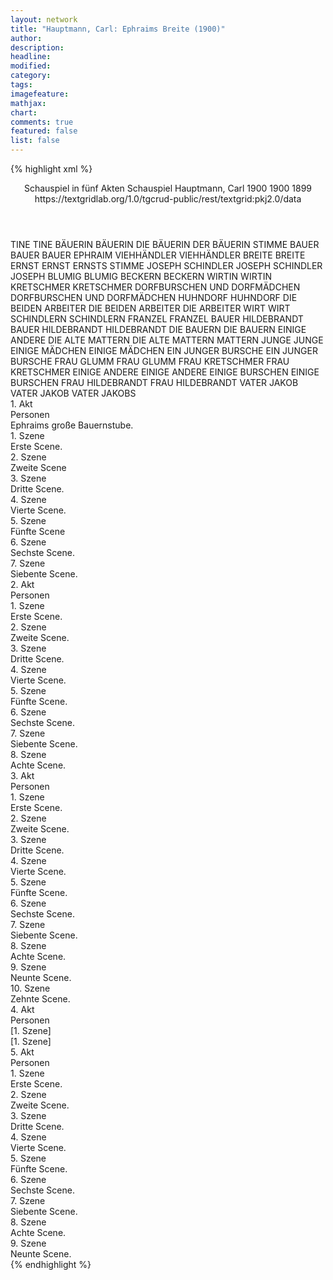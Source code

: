 ```yaml
---
layout: network
title: "Hauptmann, Carl: Ephraims Breite (1900)"
author:
description:
headline:
modified:
category:
tags:
imagefeature: 
mathjax: 
chart: 
comments: true
featured: false
list: false
---
```

{% highlight xml %}
<?xml-model href="https://raw.githubusercontent.com/DLiNa/project/master/rules/lina.rnc"?><?xml-model href="https://raw.githubusercontent.com/DLiNa/project/master/rules/lina.sch"?>
<play xmlns="http://lina.digital">
  <header>
    <title>Ephraims Breite</title>
    <subtitle>Schauspiel in fünf Akten</subtitle>
    <genretitle>Schauspiel</genretitle>
    <author>Hauptmann, Carl</author>
    <date type="print" when="1900">1900</date>
    <date type="premiere" when="1900">1900</date>
    <date type="written" when="1899">1899</date>
    <source>https://textgridlab.org/1.0/tgcrud-public/rest/textgrid:pkj2.0/data</source>
  </header>
  <personae>
    <character>
      <name>TINE</name>
      <alias xml:id="tine">
        <name>TINE</name>
      </alias>
    </character>
    <character>
      <name>BÄUERIN</name>
      <alias xml:id="bäuerin">
        <name>BÄUERIN</name>
      </alias>
      <alias xml:id="die_bäuerin">
        <name>DIE BÄUERIN</name>
      </alias>
      <alias xml:id="der_bäuerin_stimme">
        <name>DER BÄUERIN STIMME</name>
      </alias>
    </character>
    <character>
      <name>BAUER</name>
      <alias xml:id="bauer">
        <name>BAUER</name>
      </alias>
      <alias xml:id="bauer_ephraim">
        <name>BAUER EPHRAIM</name>
      </alias>
    </character>
    <character>
      <name>VIEHHÄNDLER</name>
      <alias xml:id="viehhändler">
        <name>VIEHHÄNDLER</name>
      </alias>
    </character>
    <character>
      <name>BREITE</name>
      <alias xml:id="breite">
        <name>BREITE</name>
      </alias>
    </character>
    <character>
      <name>ERNST</name>
      <alias xml:id="ernst">
        <name>ERNST</name>
      </alias>
      <alias xml:id="ernsts_stimme">
        <name>ERNSTS STIMME</name>
      </alias>
    </character>
    <character>
      <name>JOSEPH SCHINDLER</name>
      <alias xml:id="joseph_schindler">
        <name>JOSEPH SCHINDLER</name>
      </alias>
      <alias xml:id="joseph">
        <name>JOSEPH</name>
      </alias>
    </character>
    <character>
      <name>BLUMIG</name>
      <alias xml:id="blumig">
        <name>BLUMIG</name>
      </alias>
    </character>
    <character>
      <name>BECKERN</name>
      <alias xml:id="beckern">
        <name>BECKERN</name>
      </alias>
    </character>
    <character>
      <name>WIRTIN</name>
      <alias xml:id="wirtin">
        <name>WIRTIN</name>
      </alias>
    </character>
    <character>
      <name>KRETSCHMER</name>
      <alias xml:id="kretschmer">
        <name>KRETSCHMER</name>
      </alias>
    </character>
    <character>
      <name>DORFBURSCHEN UND DORFMÄDCHEN</name>
      <alias xml:id="dorfburschen_und_dorfmädchen">
        <name>DORFBURSCHEN UND DORFMÄDCHEN</name>
      </alias>
    </character>
    <character>
      <name>HUHNDORF</name>
      <alias xml:id="huhndorf">
        <name>HUHNDORF</name>
      </alias>
    </character>
    <character>
      <name>DIE BEIDEN ARBEITER</name>
      <alias xml:id="die_beiden_arbeiter">
        <name>DIE BEIDEN ARBEITER</name>
      </alias>
      <alias xml:id="die_arbeiter">
        <name>DIE ARBEITER</name>
      </alias>
    </character>
    <character>
      <name>WIRT</name>
      <alias xml:id="wirt">
        <name>WIRT</name>
      </alias>
    </character>
    <character>
      <name>SCHINDLERN</name>
      <alias xml:id="schindlern">
        <name>SCHINDLERN</name>
      </alias>
    </character>
    <character>
      <name>FRANZEL</name>
      <alias xml:id="franzel">
        <name>FRANZEL</name>
      </alias>
    </character>
    <character>
      <name>BAUER HILDEBRANDT</name>
      <alias xml:id="bauer_hildebrandt">
        <name>BAUER HILDEBRANDT</name>
      </alias>
      <alias xml:id="hildebrandt">
        <name>HILDEBRANDT</name>
      </alias>
    </character>
    <character>
      <name>DIE BAUERN</name>
      <alias xml:id="die_bauern">
        <name>DIE BAUERN</name>
      </alias>
      <alias xml:id="einige">
        <name>EINIGE</name>
      </alias>
      <alias xml:id="andere">
        <name>ANDERE</name>
      </alias>
    </character>
    <character>
      <name>DIE ALTE MATTERN</name>
      <alias xml:id="die_alte_mattern">
        <name>DIE ALTE MATTERN</name>
      </alias>
      <alias xml:id="mattern">
        <name>MATTERN</name>
      </alias>
    </character>
    <character>
      <name>JUNGE</name>
      <alias xml:id="junge">
        <name>JUNGE</name>
      </alias>
    </character>
    <character>
      <name>EINIGE MÄDCHEN</name>
      <alias xml:id="einige_mädchen">
        <name>EINIGE MÄDCHEN</name>
      </alias>
    </character>
    <character>
      <name>EIN JUNGER BURSCHE</name>
      <alias xml:id="ein_junger_bursche">
        <name>EIN JUNGER BURSCHE</name>
      </alias>
    </character>
    <character>
      <name>FRAU GLUMM</name>
      <alias xml:id="frau_glumm">
        <name>FRAU GLUMM</name>
      </alias>
    </character>
    <character>
      <name>FRAU KRETSCHMER</name>
      <alias xml:id="frau_kretschmer">
        <name>FRAU KRETSCHMER</name>
      </alias>
    </character>
    <character>
      <name>EINIGE ANDERE</name>
      <alias xml:id="einige_andere">
        <name>EINIGE ANDERE</name>
      </alias>
    </character>
    <character>
      <name>EINIGE BURSCHEN</name>
      <alias xml:id="einige_burschen">
        <name>EINIGE BURSCHEN</name>
      </alias>
    </character>
    <character>
      <name>FRAU HILDEBRANDT</name>
      <alias xml:id="frau_hildebrandt">
        <name>FRAU HILDEBRANDT</name>
      </alias>
    </character>
    <character>
      <name>VATER JAKOB</name>
      <alias xml:id="vater_jakob">
        <name>VATER JAKOB</name>
      </alias>
      <alias xml:id="vater_jakobs">
        <name>VATER JAKOBS</name>
      </alias>
    </character>
  </personae>
  <text>
    <div>
      <head>1. Akt</head>
      <div>
        <head>Personen</head>
          <div>
            <head>Ephraims große Bauernstube.</head>
          </div>
      </div>
      <div>
        <head>1. Szene</head>
        <div>
          <head>Erste Scene.</head>
          <sp who="#der_bäuerin_stimme">
            <amount n="1" unit="speech_acts"/>
            <amount n="71" unit="words"/>
            <amount n="362" unit="chars"/>
          </sp>
          <sp who="#tine">
            <amount n="4" unit="speech_acts"/>
            <amount n="57" unit="words"/>
            <amount n="1" unit="lines"/>
            <amount n="288" unit="chars"/>
          </sp>
          <sp who="#bäuerin">
            <amount n="3" unit="speech_acts"/>
            <amount n="79" unit="words"/>
            <amount n="1" unit="lines"/>
            <amount n="425" unit="chars"/>
          </sp>
        </div>
      </div>
      <div>
        <head>2. Szene</head>
        <div>
          <head>Zweite Scene</head>
          <sp who="#tine">
            <amount n="1" unit="speech_acts"/>
          </sp>
          <sp who="#bauer">
            <amount n="12" unit="speech_acts"/>
            <amount n="456" unit="words"/>
            <amount n="3" unit="lines"/>
            <amount n="2397" unit="chars"/>
          </sp>
          <sp who="#die_bäuerin">
            <amount n="1" unit="speech_acts"/>
          </sp>
          <sp who="#viehhändler">
            <amount n="10" unit="speech_acts"/>
            <amount n="260" unit="words"/>
            <amount n="5" unit="lines"/>
            <amount n="1305" unit="chars"/>
          </sp>
          <sp who="#bäuerin">
            <amount n="6" unit="speech_acts"/>
            <amount n="109" unit="words"/>
            <amount n="4" unit="lines"/>
            <amount n="570" unit="chars"/>
          </sp>
          <sp who="#breite">
            <amount n="5" unit="speech_acts"/>
            <amount n="85" unit="words"/>
            <amount n="2" unit="lines"/>
            <amount n="442" unit="chars"/>
          </sp>
          <sp who="#ernst">
            <amount n="2" unit="speech_acts"/>
          </sp>
        </div>
      </div>
      <div>
        <head>3. Szene</head>
        <div>
          <head>Dritte Scene.</head>
          <sp who="#ernst">
            <amount n="4" unit="speech_acts"/>
            <amount n="39" unit="words"/>
            <amount n="3" unit="lines"/>
            <amount n="199" unit="chars"/>
          </sp>
          <sp who="#joseph_schindler">
            <amount n="1" unit="speech_acts"/>
          </sp>
          <sp who="#joseph">
            <amount n="2" unit="speech_acts"/>
            <amount n="19" unit="words"/>
            <amount n="105" unit="chars"/>
          </sp>
        </div>
      </div>
      <div>
        <head>4. Szene</head>
        <div>
          <head>Vierte Scene.</head>
          <sp who="#breite">
            <amount n="4" unit="speech_acts"/>
            <amount n="61" unit="words"/>
            <amount n="3" unit="lines"/>
            <amount n="344" unit="chars"/>
          </sp>
          <sp who="#ernst">
            <amount n="4" unit="speech_acts"/>
            <amount n="66" unit="words"/>
            <amount n="2" unit="lines"/>
            <amount n="324" unit="chars"/>
          </sp>
          <sp who="#joseph">
            <amount n="1" unit="speech_acts"/>
            <amount n="24" unit="words"/>
            <amount n="141" unit="chars"/>
          </sp>
        </div>
      </div>
      <div>
        <head>5. Szene</head>
        <div>
          <head>Fünfte Scene</head>
          <sp who="#joseph">
            <amount n="20" unit="speech_acts"/>
            <amount n="497" unit="words"/>
            <amount n="9" unit="lines"/>
            <amount n="2580" unit="chars"/>
          </sp>
          <sp who="#breite">
            <amount n="19" unit="speech_acts"/>
            <amount n="492" unit="words"/>
            <amount n="9" unit="lines"/>
            <amount n="2418" unit="chars"/>
          </sp>
        </div>
      </div>
      <div>
        <head>6. Szene</head>
        <div>
          <head>Sechste Scene.</head>
          <sp who="#bäuerin">
            <amount n="14" unit="speech_acts"/>
            <amount n="138" unit="words"/>
            <amount n="11" unit="lines"/>
            <amount n="645" unit="chars"/>
          </sp>
          <sp who="#viehhändler">
            <amount n="15" unit="speech_acts"/>
            <amount n="262" unit="words"/>
            <amount n="9" unit="lines"/>
            <amount n="1305" unit="chars"/>
          </sp>
          <sp who="#breite">
            <amount n="5" unit="speech_acts"/>
            <amount n="20" unit="words"/>
            <amount n="2" unit="lines"/>
            <amount n="96" unit="chars"/>
          </sp>
          <sp who="#bauer">
            <amount n="22" unit="speech_acts"/>
            <amount n="690" unit="words"/>
            <amount n="8" unit="lines"/>
            <amount n="3523" unit="chars"/>
          </sp>
          <sp who="#blumig">
            <amount n="1" unit="speech_acts"/>
          </sp>
          <sp who="#breite #bäuerin">
            <amount n="1" unit="speech_acts"/>
          </sp>
        </div>
      </div>
      <div>
        <head>7. Szene</head>
        <div>
          <head>Siebente Scene.</head>
          <sp who="#tine">
            <amount n="3" unit="speech_acts"/>
            <amount n="36" unit="words"/>
            <amount n="1" unit="lines"/>
            <amount n="205" unit="chars"/>
          </sp>
          <sp who="#ernst">
            <amount n="3" unit="speech_acts"/>
            <amount n="117" unit="words"/>
            <amount n="636" unit="chars"/>
          </sp>
          <sp who="#breite">
            <amount n="2" unit="speech_acts"/>
            <amount n="25" unit="words"/>
            <amount n="1" unit="lines"/>
            <amount n="142" unit="chars"/>
          </sp>
          <sp who="#die_bäuerin">
            <amount n="1" unit="speech_acts"/>
            <amount n="53" unit="words"/>
            <amount n="296" unit="chars"/>
          </sp>
          <sp who="#bauer">
            <amount n="1" unit="speech_acts"/>
            <amount n="2" unit="words"/>
            <amount n="1" unit="lines"/>
            <amount n="16" unit="chars"/>
          </sp>
          <sp who="#joseph">
            <amount n="1" unit="speech_acts"/>
            <amount n="38" unit="words"/>
            <amount n="210" unit="chars"/>
          </sp>
          <sp who="#bäuerin">
            <amount n="1" unit="speech_acts"/>
            <amount n="4" unit="words"/>
            <amount n="1" unit="lines"/>
            <amount n="27" unit="chars"/>
          </sp>
        </div>
      </div>
    </div>
    <div>
      <head>2. Akt</head>
      <div>
        <head>Personen</head>
      </div>
      <div>
        <head>1. Szene</head>
        <div>
          <head>Erste Scene.</head>
          <sp who="#beckern">
            <amount n="5" unit="speech_acts"/>
            <amount n="114" unit="words"/>
            <amount n="2" unit="lines"/>
            <amount n="521" unit="chars"/>
          </sp>
          <sp who="#wirtin">
            <amount n="3" unit="speech_acts"/>
            <amount n="37" unit="words"/>
            <amount n="2" unit="lines"/>
            <amount n="207" unit="chars"/>
          </sp>
          <sp who="#kretschmer">
            <amount n="1" unit="speech_acts"/>
            <amount n="10" unit="words"/>
            <amount n="1" unit="lines"/>
            <amount n="50" unit="chars"/>
          </sp>
          <sp who="#dorfburschen_und_dorfmädchen">
            <amount n="1" unit="speech_acts"/>
          </sp>
          <sp who="#huhndorf">
            <amount n="1" unit="speech_acts"/>
            <amount n="7" unit="words"/>
            <amount n="1" unit="lines"/>
            <amount n="36" unit="chars"/>
          </sp>
          <sp who="#die_beiden_arbeiter">
            <amount n="1" unit="speech_acts"/>
            <amount n="4" unit="words"/>
            <amount n="1" unit="lines"/>
            <amount n="23" unit="chars"/>
          </sp>
          <sp who="#wirt">
            <amount n="1" unit="speech_acts"/>
            <amount n="7" unit="words"/>
            <amount n="1" unit="lines"/>
            <amount n="39" unit="chars"/>
          </sp>
          <sp who="#die_arbeiter">
            <amount n="1" unit="speech_acts"/>
            <amount n="9" unit="words"/>
            <amount n="1" unit="lines"/>
            <amount n="48" unit="chars"/>
          </sp>
        </div>
      </div>
      <div>
        <head>2. Szene</head>
        <div>
          <head>Zweite Scene.</head>
          <sp who="#blumig">
            <amount n="6" unit="speech_acts"/>
            <amount n="182" unit="words"/>
            <amount n="3" unit="lines"/>
            <amount n="1020" unit="chars"/>
          </sp>
          <sp who="#schindlern">
            <amount n="6" unit="speech_acts"/>
            <amount n="152" unit="words"/>
            <amount n="3" unit="lines"/>
            <amount n="807" unit="chars"/>
          </sp>
          <sp who="#huhndorf">
            <amount n="5" unit="speech_acts"/>
            <amount n="100" unit="words"/>
            <amount n="2" unit="lines"/>
            <amount n="577" unit="chars"/>
          </sp>
          <sp who="#franzel">
            <amount n="7" unit="speech_acts"/>
            <amount n="248" unit="words"/>
            <amount n="3" unit="lines"/>
            <amount n="1314" unit="chars"/>
          </sp>
          <sp who="#kretschmer">
            <amount n="5" unit="speech_acts"/>
            <amount n="55" unit="words"/>
            <amount n="5" unit="lines"/>
            <amount n="291" unit="chars"/>
          </sp>
        </div>
      </div>
      <div>
        <head>3. Szene</head>
        <div>
          <head>Dritte Scene.</head>
          <sp who="#bauer_hildebrandt">
            <amount n="1" unit="speech_acts"/>
            <amount n="19" unit="words"/>
            <amount n="1" unit="lines"/>
            <amount n="92" unit="chars"/>
          </sp>
          <sp who="#blumig">
            <amount n="7" unit="speech_acts"/>
            <amount n="153" unit="words"/>
            <amount n="5" unit="lines"/>
            <amount n="780" unit="chars"/>
          </sp>
          <sp who="#franzel">
            <amount n="10" unit="speech_acts"/>
            <amount n="211" unit="words"/>
            <amount n="5" unit="lines"/>
            <amount n="1253" unit="chars"/>
          </sp>
          <sp who="#hildebrandt">
            <amount n="8" unit="speech_acts"/>
            <amount n="149" unit="words"/>
            <amount n="4" unit="lines"/>
            <amount n="853" unit="chars"/>
          </sp>
          <sp who="#kretschmer">
            <amount n="4" unit="speech_acts"/>
            <amount n="40" unit="words"/>
            <amount n="4" unit="lines"/>
            <amount n="195" unit="chars"/>
          </sp>
          <sp who="#huhndorf">
            <amount n="1" unit="speech_acts"/>
            <amount n="21" unit="words"/>
            <amount n="107" unit="chars"/>
          </sp>
          <sp who="#schindlern">
            <amount n="3" unit="speech_acts"/>
            <amount n="61" unit="words"/>
            <amount n="1" unit="lines"/>
            <amount n="337" unit="chars"/>
          </sp>
          <sp who="#joseph">
            <amount n="6" unit="speech_acts"/>
            <amount n="189" unit="words"/>
            <amount n="1" unit="lines"/>
            <amount n="987" unit="chars"/>
          </sp>
          <sp who="#einige">
            <amount n="2" unit="speech_acts"/>
            <amount n="10" unit="words"/>
            <amount n="2" unit="lines"/>
            <amount n="59" unit="chars"/>
          </sp>
          <sp who="#wirt">
            <amount n="1" unit="speech_acts"/>
            <amount n="4" unit="words"/>
            <amount n="1" unit="lines"/>
            <amount n="27" unit="chars"/>
          </sp>
          <sp who="#die_bauern">
            <amount n="1" unit="speech_acts"/>
          </sp>
        </div>
      </div>
      <div>
        <head>4. Szene</head>
        <div>
          <head>Vierte Scene.</head>
          <sp who="#ernst">
            <amount n="2" unit="speech_acts"/>
            <amount n="57" unit="words"/>
            <amount n="1" unit="lines"/>
            <amount n="285" unit="chars"/>
          </sp>
          <sp who="#blumig">
            <amount n="3" unit="speech_acts"/>
            <amount n="25" unit="words"/>
            <amount n="3" unit="lines"/>
            <amount n="142" unit="chars"/>
          </sp>
          <sp who="#franzel">
            <amount n="3" unit="speech_acts"/>
            <amount n="48" unit="words"/>
            <amount n="2" unit="lines"/>
            <amount n="255" unit="chars"/>
          </sp>
          <sp who="#joseph">
            <amount n="3" unit="speech_acts"/>
            <amount n="72" unit="words"/>
            <amount n="1" unit="lines"/>
            <amount n="441" unit="chars"/>
          </sp>
          <sp who="#breite">
            <amount n="2" unit="speech_acts"/>
            <amount n="2" unit="words"/>
            <amount n="2" unit="lines"/>
            <amount n="14" unit="chars"/>
          </sp>
        </div>
      </div>
      <div>
        <head>5. Szene</head>
        <div>
          <head>Fünfte Scene.</head>
          <sp who="#breite">
            <amount n="6" unit="speech_acts"/>
            <amount n="154" unit="words"/>
            <amount n="4" unit="lines"/>
            <amount n="811" unit="chars"/>
          </sp>
          <sp who="#wirtin">
            <amount n="6" unit="speech_acts"/>
            <amount n="116" unit="words"/>
            <amount n="4" unit="lines"/>
            <amount n="549" unit="chars"/>
          </sp>
        </div>
      </div>
      <div>
        <head>6. Szene</head>
        <div>
          <head>Sechste Scene.</head>
          <sp who="#wirtin">
            <amount n="15" unit="speech_acts"/>
            <amount n="232" unit="words"/>
            <amount n="11" unit="lines"/>
            <amount n="1086" unit="chars"/>
          </sp>
          <sp who="#bauer">
            <amount n="15" unit="speech_acts"/>
            <amount n="478" unit="words"/>
            <amount n="8" unit="lines"/>
            <amount n="2291" unit="chars"/>
          </sp>
        </div>
      </div>
      <div>
        <head>7. Szene</head>
        <div>
          <head>Siebente Scene.</head>
          <sp who="#ernsts_stimme">
            <amount n="1" unit="speech_acts"/>
            <amount n="36" unit="words"/>
            <amount n="168" unit="chars"/>
          </sp>
          <sp who="#bauer">
            <amount n="12" unit="speech_acts"/>
            <amount n="254" unit="words"/>
            <amount n="8" unit="lines"/>
            <amount n="1341" unit="chars"/>
          </sp>
          <sp who="#ernst">
            <amount n="8" unit="speech_acts"/>
            <amount n="76" unit="words"/>
            <amount n="5" unit="lines"/>
            <amount n="393" unit="chars"/>
          </sp>
          <sp who="#breite">
            <amount n="1" unit="speech_acts"/>
            <amount n="25" unit="words"/>
            <amount n="135" unit="chars"/>
          </sp>
          <sp who="#wirtin">
            <amount n="3" unit="speech_acts"/>
            <amount n="36" unit="words"/>
            <amount n="3" unit="lines"/>
            <amount n="199" unit="chars"/>
          </sp>
          <sp who="#andere">
            <amount n="1" unit="speech_acts"/>
          </sp>
        </div>
      </div>
      <div>
        <head>8. Szene</head>
        <div>
          <head>Achte Scene.</head>
          <sp who="#bauer">
            <amount n="20" unit="speech_acts"/>
            <amount n="299" unit="words"/>
            <amount n="12" unit="lines"/>
            <amount n="1582" unit="chars"/>
          </sp>
          <sp who="#breite">
            <amount n="18" unit="speech_acts"/>
            <amount n="457" unit="words"/>
            <amount n="11" unit="lines"/>
            <amount n="2296" unit="chars"/>
          </sp>
          <sp who="#wirtin">
            <amount n="3" unit="speech_acts"/>
            <amount n="28" unit="words"/>
            <amount n="3" unit="lines"/>
            <amount n="152" unit="chars"/>
          </sp>
        </div>
      </div>
    </div>
    <div>
      <head>3. Akt</head>
      <div>
        <head>Personen</head>
      </div>
      <div>
        <head>1. Szene</head>
        <div>
          <head>Erste Scene.</head>
          <sp who="#bäuerin">
            <amount n="3" unit="speech_acts"/>
            <amount n="64" unit="words"/>
            <amount n="2" unit="lines"/>
            <amount n="342" unit="chars"/>
          </sp>
          <sp who="#tine">
            <amount n="3" unit="speech_acts"/>
            <amount n="33" unit="words"/>
            <amount n="3" unit="lines"/>
            <amount n="162" unit="chars"/>
          </sp>
        </div>
      </div>
      <div>
        <head>2. Szene</head>
        <div>
          <head>Zweite Scene.</head>
          <sp who="#die_alte_mattern">
            <amount n="1" unit="speech_acts"/>
            <amount n="35" unit="words"/>
            <amount n="162" unit="chars"/>
          </sp>
          <sp who="#bäuerin">
            <amount n="9" unit="speech_acts"/>
            <amount n="352" unit="words"/>
            <amount n="5" unit="lines"/>
            <amount n="1761" unit="chars"/>
          </sp>
          <sp who="#mattern">
            <amount n="8" unit="speech_acts"/>
            <amount n="276" unit="words"/>
            <amount n="3" unit="lines"/>
            <amount n="1421" unit="chars"/>
          </sp>
          <sp who="#tine">
            <amount n="1" unit="speech_acts"/>
            <amount n="15" unit="words"/>
            <amount n="1" unit="lines"/>
            <amount n="89" unit="chars"/>
          </sp>
          <sp who="#joseph">
            <amount n="3" unit="speech_acts"/>
            <amount n="5" unit="words"/>
            <amount n="2" unit="lines"/>
            <amount n="22" unit="chars"/>
          </sp>
        </div>
      </div>
      <div>
        <head>3. Szene</head>
        <div>
          <head>Dritte Scene.</head>
          <sp who="#joseph">
            <amount n="1" unit="speech_acts"/>
            <amount n="20" unit="words"/>
            <amount n="1" unit="lines"/>
            <amount n="92" unit="chars"/>
          </sp>
          <sp who="#tine">
            <amount n="1" unit="speech_acts"/>
            <amount n="9" unit="words"/>
            <amount n="1" unit="lines"/>
            <amount n="39" unit="chars"/>
          </sp>
        </div>
      </div>
      <div>
        <head>4. Szene</head>
        <div>
          <head>Vierte Scene.</head>
          <sp who="#schindlern">
            <amount n="16" unit="speech_acts"/>
            <amount n="197" unit="words"/>
            <amount n="12" unit="lines"/>
            <amount n="1044" unit="chars"/>
          </sp>
          <sp who="#joseph">
            <amount n="17" unit="speech_acts"/>
            <amount n="254" unit="words"/>
            <amount n="13" unit="lines"/>
            <amount n="1250" unit="chars"/>
          </sp>
          <sp who="#franzel">
            <amount n="5" unit="speech_acts"/>
            <amount n="118" unit="words"/>
            <amount n="3" unit="lines"/>
            <amount n="609" unit="chars"/>
          </sp>
        </div>
      </div>
      <div>
        <head>5. Szene</head>
        <div>
          <head>Fünfte Scene.</head>
          <sp who="#bauer">
            <amount n="1" unit="speech_acts"/>
            <amount n="47" unit="words"/>
            <amount n="239" unit="chars"/>
          </sp>
          <sp who="#junge">
            <amount n="1" unit="speech_acts"/>
            <amount n="10" unit="words"/>
            <amount n="1" unit="lines"/>
            <amount n="47" unit="chars"/>
          </sp>
        </div>
      </div>
      <div>
        <head>6. Szene</head>
        <div>
          <head>Sechste Scene.</head>
          <sp who="#bauer">
            <amount n="12" unit="speech_acts"/>
            <amount n="366" unit="words"/>
            <amount n="5" unit="lines"/>
            <amount n="2004" unit="chars"/>
          </sp>
          <sp who="#joseph">
            <amount n="12" unit="speech_acts"/>
            <amount n="479" unit="words"/>
            <amount n="7" unit="lines"/>
            <amount n="2348" unit="chars"/>
          </sp>
        </div>
      </div>
      <div>
        <head>7. Szene</head>
        <div>
          <head>Siebente Scene.</head>
          <sp who="#breite">
            <amount n="2" unit="speech_acts"/>
            <amount n="5" unit="words"/>
            <amount n="1" unit="lines"/>
            <amount n="23" unit="chars"/>
          </sp>
          <sp who="#bauer">
            <amount n="2" unit="speech_acts"/>
            <amount n="8" unit="words"/>
            <amount n="1" unit="lines"/>
            <amount n="43" unit="chars"/>
          </sp>
        </div>
      </div>
      <div>
        <head>8. Szene</head>
        <div>
          <head>Achte Scene.</head>
          <sp who="#breite">
            <amount n="27" unit="speech_acts"/>
            <amount n="598" unit="words"/>
            <amount n="20" unit="lines"/>
            <amount n="2977" unit="chars"/>
          </sp>
          <sp who="#joseph">
            <amount n="26" unit="speech_acts"/>
            <amount n="316" unit="words"/>
            <amount n="20" unit="lines"/>
            <amount n="1673" unit="chars"/>
          </sp>
        </div>
      </div>
      <div>
        <head>9. Szene</head>
        <div>
          <head>Neunte Scene.</head>
          <sp who="#bäuerin">
            <amount n="4" unit="speech_acts"/>
            <amount n="143" unit="words"/>
            <amount n="1" unit="lines"/>
            <amount n="767" unit="chars"/>
          </sp>
          <sp who="#breite">
            <amount n="3" unit="speech_acts"/>
            <amount n="40" unit="words"/>
            <amount n="2" unit="lines"/>
            <amount n="229" unit="chars"/>
          </sp>
        </div>
      </div>
      <div>
        <head>10. Szene</head>
        <div>
          <head>Zehnte Scene.</head>
          <sp who="#bauer">
            <amount n="14" unit="speech_acts"/>
            <amount n="182" unit="words"/>
            <amount n="7" unit="lines"/>
            <amount n="914" unit="chars"/>
          </sp>
          <sp who="#bäuerin">
            <amount n="9" unit="speech_acts"/>
            <amount n="125" unit="words"/>
            <amount n="7" unit="lines"/>
            <amount n="612" unit="chars"/>
          </sp>
          <sp who="#breite">
            <amount n="4" unit="speech_acts"/>
            <amount n="12" unit="words"/>
            <amount n="3" unit="lines"/>
            <amount n="68" unit="chars"/>
          </sp>
        </div>
      </div>
    </div>
    <div>
      <head>4. Akt</head>
      <div>
        <head>Personen</head>
      </div>
      <div>
        <head>[1. Szene]</head>
        <div>
          <head>[1. Szene]</head>
          <sp who="#bauer">
            <amount n="23" unit="speech_acts"/>
            <amount n="512" unit="words"/>
            <amount n="12" unit="lines"/>
            <amount n="2532" unit="chars"/>
          </sp>
          <sp who="#mattern">
            <amount n="17" unit="speech_acts"/>
            <amount n="447" unit="words"/>
            <amount n="11" unit="lines"/>
            <amount n="2328" unit="chars"/>
          </sp>
          <sp who="#bäuerin">
            <amount n="6" unit="speech_acts"/>
            <amount n="105" unit="words"/>
            <amount n="4" unit="lines"/>
            <amount n="525" unit="chars"/>
          </sp>
          <sp who="#hildebrandt">
            <amount n="22" unit="speech_acts"/>
            <amount n="393" unit="words"/>
            <amount n="13" unit="lines"/>
            <amount n="2095" unit="chars"/>
          </sp>
          <sp who="#joseph">
            <amount n="27" unit="speech_acts"/>
            <amount n="378" unit="words"/>
            <amount n="18" unit="lines"/>
            <amount n="2064" unit="chars"/>
          </sp>
          <sp who="#schindlern">
            <amount n="7" unit="speech_acts"/>
            <amount n="315" unit="words"/>
            <amount n="4" unit="lines"/>
            <amount n="1697" unit="chars"/>
          </sp>
          <sp who="#einige_mädchen">
            <amount n="1" unit="speech_acts"/>
            <amount n="5" unit="words"/>
            <amount n="1" unit="lines"/>
            <amount n="28" unit="chars"/>
          </sp>
          <sp who="#breite">
            <amount n="18" unit="speech_acts"/>
            <amount n="294" unit="words"/>
            <amount n="11" unit="lines"/>
            <amount n="1522" unit="chars"/>
          </sp>
          <sp who="#huhndorf">
            <amount n="2" unit="speech_acts"/>
            <amount n="31" unit="words"/>
            <amount n="2" unit="lines"/>
            <amount n="140" unit="chars"/>
          </sp>
          <sp who="#kretschmer">
            <amount n="1" unit="speech_acts"/>
            <amount n="10" unit="words"/>
            <amount n="1" unit="lines"/>
            <amount n="57" unit="chars"/>
          </sp>
          <sp who="#ein_junger_bursche">
            <amount n="1" unit="speech_acts"/>
            <amount n="11" unit="words"/>
            <amount n="1" unit="lines"/>
            <amount n="54" unit="chars"/>
          </sp>
          <sp who="#einige">
            <amount n="14" unit="speech_acts"/>
            <amount n="73" unit="words"/>
            <amount n="13" unit="lines"/>
            <amount n="410" unit="chars"/>
          </sp>
          <sp who="#frau_glumm">
            <amount n="2" unit="speech_acts"/>
            <amount n="13" unit="words"/>
            <amount n="2" unit="lines"/>
            <amount n="70" unit="chars"/>
          </sp>
          <sp who="#frau_kretschmer">
            <amount n="1" unit="speech_acts"/>
            <amount n="5" unit="words"/>
            <amount n="1" unit="lines"/>
            <amount n="22" unit="chars"/>
          </sp>
          <sp who="#einige_andere">
            <amount n="1" unit="speech_acts"/>
            <amount n="3" unit="words"/>
            <amount n="1" unit="lines"/>
            <amount n="26" unit="chars"/>
          </sp>
          <sp who="#franzel">
            <amount n="18" unit="speech_acts"/>
            <amount n="413" unit="words"/>
            <amount n="10" unit="lines"/>
            <amount n="2197" unit="chars"/>
          </sp>
          <sp who="#einige_burschen">
            <amount n="1" unit="speech_acts"/>
            <amount n="4" unit="words"/>
            <amount n="1" unit="lines"/>
            <amount n="26" unit="chars"/>
          </sp>
          <sp who="#andere">
            <amount n="3" unit="speech_acts"/>
            <amount n="27" unit="words"/>
            <amount n="1" unit="lines"/>
            <amount n="156" unit="chars"/>
          </sp>
          <sp who="#frau_hildebrandt">
            <amount n="1" unit="speech_acts"/>
            <amount n="2" unit="words"/>
            <amount n="1" unit="lines"/>
            <amount n="9" unit="chars"/>
          </sp>
        </div>
      </div>
    </div>
    <div>
      <head>5. Akt</head>
      <div>
        <head>Personen</head>
      </div>
      <div>
        <head>1. Szene</head>
        <div>
          <head>Erste Scene.</head>
          <sp who="#bauer_ephraim">
            <amount n="1" unit="speech_acts"/>
            <amount n="19" unit="words"/>
            <amount n="102" unit="chars"/>
          </sp>
          <sp who="#vater_jakobs">
            <amount n="1" unit="speech_acts"/>
            <amount n="31" unit="words"/>
            <amount n="153" unit="chars"/>
          </sp>
          <sp who="#bauer">
            <amount n="8" unit="speech_acts"/>
            <amount n="222" unit="words"/>
            <amount n="3" unit="lines"/>
            <amount n="1125" unit="chars"/>
          </sp>
          <sp who="#vater_jakob">
            <amount n="7" unit="speech_acts"/>
            <amount n="217" unit="words"/>
            <amount n="4" unit="lines"/>
            <amount n="1116" unit="chars"/>
          </sp>
          <sp who="#der_bäuerin_stimme">
            <amount n="1" unit="speech_acts"/>
            <amount n="21" unit="words"/>
            <amount n="105" unit="chars"/>
          </sp>
          <sp who="#bäuerin">
            <amount n="2" unit="speech_acts"/>
            <amount n="85" unit="words"/>
            <amount n="1" unit="lines"/>
            <amount n="411" unit="chars"/>
          </sp>
        </div>
      </div>
      <div>
        <head>2. Szene</head>
        <div>
          <head>Zweite Scene.</head>
          <sp who="#tine">
            <amount n="9" unit="speech_acts"/>
            <amount n="276" unit="words"/>
            <amount n="2" unit="lines"/>
            <amount n="1439" unit="chars"/>
          </sp>
          <sp who="#vater_jakob">
            <amount n="9" unit="speech_acts"/>
            <amount n="259" unit="words"/>
            <amount n="4" unit="lines"/>
            <amount n="1269" unit="chars"/>
          </sp>
        </div>
      </div>
      <div>
        <head>3. Szene</head>
        <div>
          <head>Dritte Scene.</head>
          <sp who="#joseph">
            <amount n="9" unit="speech_acts"/>
            <amount n="170" unit="words"/>
            <amount n="4" unit="lines"/>
            <amount n="909" unit="chars"/>
          </sp>
          <sp who="#breite">
            <amount n="8" unit="speech_acts"/>
            <amount n="29" unit="words"/>
            <amount n="2" unit="lines"/>
            <amount n="142" unit="chars"/>
          </sp>
        </div>
      </div>
      <div>
        <head>4. Szene</head>
        <div>
          <head>Vierte Scene.</head>
          <sp who="#breite">
            <amount n="18" unit="speech_acts"/>
            <amount n="513" unit="words"/>
            <amount n="9" unit="lines"/>
            <amount n="2391" unit="chars"/>
          </sp>
          <sp who="#tine">
            <amount n="18" unit="speech_acts"/>
            <amount n="246" unit="words"/>
            <amount n="16" unit="lines"/>
            <amount n="1204" unit="chars"/>
          </sp>
        </div>
      </div>
      <div>
        <head>5. Szene</head>
        <div>
          <head>Fünfte Scene.</head>
          <sp who="#bäuerin">
            <amount n="6" unit="speech_acts"/>
            <amount n="156" unit="words"/>
            <amount n="4" unit="lines"/>
            <amount n="809" unit="chars"/>
          </sp>
          <sp who="#tine">
            <amount n="5" unit="speech_acts"/>
            <amount n="73" unit="words"/>
            <amount n="4" unit="lines"/>
            <amount n="356" unit="chars"/>
          </sp>
        </div>
      </div>
      <div>
        <head>6. Szene</head>
        <div>
          <head>Sechste Scene.</head>
          <sp who="#bauer">
            <amount n="12" unit="speech_acts"/>
            <amount n="199" unit="words"/>
            <amount n="6" unit="lines"/>
            <amount n="1044" unit="chars"/>
          </sp>
          <sp who="#bäuerin">
            <amount n="11" unit="speech_acts"/>
            <amount n="178" unit="words"/>
            <amount n="7" unit="lines"/>
            <amount n="904" unit="chars"/>
          </sp>
          <sp who="#tine">
            <amount n="1" unit="speech_acts"/>
            <amount n="13" unit="words"/>
            <amount n="1" unit="lines"/>
            <amount n="56" unit="chars"/>
          </sp>
        </div>
      </div>
      <div>
        <head>7. Szene</head>
        <div>
          <head>Siebente Scene.</head>
          <sp who="#joseph">
            <amount n="8" unit="speech_acts"/>
            <amount n="112" unit="words"/>
            <amount n="7" unit="lines"/>
            <amount n="511" unit="chars"/>
          </sp>
          <sp who="#bauer">
            <amount n="8" unit="speech_acts"/>
            <amount n="136" unit="words"/>
            <amount n="5" unit="lines"/>
            <amount n="696" unit="chars"/>
          </sp>
          <sp who="#bäuerin">
            <amount n="1" unit="speech_acts"/>
            <amount n="11" unit="words"/>
            <amount n="1" unit="lines"/>
            <amount n="52" unit="chars"/>
          </sp>
          <sp who="#tine">
            <amount n="1" unit="speech_acts"/>
            <amount n="13" unit="words"/>
            <amount n="1" unit="lines"/>
            <amount n="56" unit="chars"/>
          </sp>
        </div>
      </div>
      <div>
        <head>8. Szene</head>
        <div>
          <head>Achte Scene.</head>
          <sp who="#tine">
            <amount n="3" unit="speech_acts"/>
            <amount n="57" unit="words"/>
            <amount n="2" unit="lines"/>
            <amount n="299" unit="chars"/>
          </sp>
          <sp who="#joseph">
            <amount n="6" unit="speech_acts"/>
            <amount n="102" unit="words"/>
            <amount n="1" unit="lines"/>
            <amount n="539" unit="chars"/>
          </sp>
          <sp who="#bäuerin">
            <amount n="2" unit="speech_acts"/>
            <amount n="17" unit="words"/>
            <amount n="2" unit="lines"/>
            <amount n="69" unit="chars"/>
          </sp>
        </div>
      </div>
      <div>
        <head>9. Szene</head>
        <div>
          <head>Neunte Scene.</head>
          <sp who="#bauer">
            <amount n="4" unit="speech_acts"/>
            <amount n="63" unit="words"/>
            <amount n="2" unit="lines"/>
            <amount n="311" unit="chars"/>
          </sp>
          <sp who="#breite">
            <amount n="8" unit="speech_acts"/>
            <amount n="370" unit="words"/>
            <amount n="2" unit="lines"/>
            <amount n="1963" unit="chars"/>
          </sp>
          <sp who="#joseph">
            <amount n="6" unit="speech_acts"/>
            <amount n="99" unit="words"/>
            <amount n="4" unit="lines"/>
            <amount n="523" unit="chars"/>
          </sp>
        </div>
      </div>
    </div>
  </text>
</play>
{% endhighlight %}